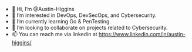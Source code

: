 - 👋 Hi, I’m @Austin-Higgins
- 👀 I’m interested in DevOps, DevSecOps, and Cybersecurity.
- 🌱 I’m currently learning Go & PenTesting.
- 💞️ I’m looking to collaborate on projects related to Cybersecurity.
- 📫 You can reach me via linkedin at https://www.linkedin.com/in/austin-higgins/

<!---
Austin-Higgins/Austin-Higgins is a ✨ special ✨ repository because its `README.md` (this file) appears on your GitHub profile.
You can click the Preview link to take a look at your changes.
--->
